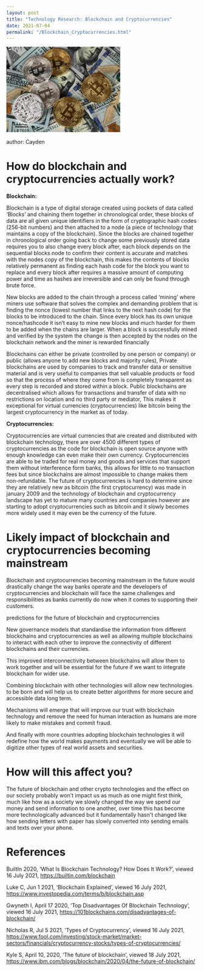 ```yaml
---
layout: post
title: "Technology Research: Blockchain and Cryptocurrencies"
date: 2021-07-04
permalink: "/Blockchain_Cryptocurrencies.html"
---
```



<img src="pic/Cryptocurrency.jpeg" width="300px">

author: Cayden


# How do blockchain and cryptocurrencies actually work?


<b>Blockchain:</b>

Blockchain is a type of digital storage created using pockets of data called ‘Blocks’ and chaining them together in chronological order, these blocks of data are all given unique identifiers in the form of cryptographic hash codes (256-bit numbers) and then attached to a node (a piece of technology that maintains a copy of the blockchain). Since the blocks are chained together in chronological order going back to change some previously stored data requires you to also change every block after, each block depends on the sequential blocks node to confirm their content is accurate and matches with the nodes copy of the blockchain, this makes the contents of blocks relatively permanent as finding each hash code for the block you want to replace and every block after requires a massive amount of computing power and time as hashes are irreversible and can only be found through brute force.



New blocks are added to the chain through a process called ‘mining’ where miners use software that solves the complex and demanding problem that is finding the nonce (lowest number that links to the next hash code) for the blocks to be introduced to the chain. Since every block has its own unique nonce/hashcode it isn’t easy to mine new blocks and much harder for them to be added when the chains are larger. When a block is successfully mined and verified by the system the change is then accepted by the nodes on the blockchain network and the miner is rewarded financially



Blockchains can either be private (controlled by one person or company) or public (allows anyone to add new blocks and majority rules), Private blockchains are used by companies to track and transfer data or sensitive material and is very useful to companies that sell valuable products or food so that the process of where they come from is completely transparent as every step is recorded and stored within a block. Public blockchains are decentralised which allows for transactions and transfer of data with no restrictions on location and no third party or mediator, This makes it exceptional for virtual currencies (cryptocurrencies) like bitcoin being the largest cryptocurrency in the market as of today.

<b>Cryptocurrencies:</b>

Cryptocurrencies are virtual currencies that are created and distributed with blockchain technology, there are over 4500 different types of cryptocurrencies as the code for blockchain is open source anyone with enough knowledge can even make their own currency. Cryptocurrencies are able to be traded for real money and goods and services that support them without interference form banks, this allows for little to no transaction fees but since blockchains are almost impossible to change makes them non-refundable. The future of cryptocurrencies is hard to determine since they are relatively new as bitcoin (the first cryptocurrency) was made in january 2009 and the technology of blockchain and cryptocurrency landscape has yet to mature many countries and companies however are starting to adopt cryptocurrencies such as bitcoin and it slowly becomes more widely used it may even be the currency of the future.

# Likely impact of blockchain and cryptocurrencies becoming mainstream

Blockchain and cryptocurrencies becoming mainstream in the future would drastically change the way banks operate and the developers of cryptocurrencies and blockchain will face the same challenges and responsibilities as banks currently do now when it comes to supporting their customers.

predictions for the future of blockchain and cryptocurrencies

New governance models that standardise the information from different blockchains and cryptocurrencies as well as allowing multiple blockchains to interact with each other to improve the connectivity of different blockchains and their currencies.

This improved interconnectivity between blockchains will allow them to work together and will be essential for the future if we want to integrate blockchain for wider use.

Combining blockchain with other technologies will allow new technologies to be born and will help us to create better algorithms for more secure and accessible data long term.

Mechanisms will emerge that will improve our trust with blockchain technology and remove the need for human interaction as humans are more likely to make mistakes and commit fraud.

And finally with more countries adopting blockchain technologies it will redefine how the world makes payments and eventually we will be able to digitize other types of real world assets and securities.

# How will this affect you?

The future of blockchain and other crypto technologies and the effect on our society probably won't impact us as much as one might first think, much like how as a society we slowly changed the way we spend our money and send information to one another, over time this  has become more technologically advanced but it fundamentally hasn't changed like how sending letters with paper has slowly converted into sending emails and texts over your phone.

# References

BuiltIn 2020, ‘What Is Blockchain Technology? How Does It Work?’, viewed 16 July 2021, https://builtin.com/blockchain 

Luke C, Jun 1 2021, ‘Blockchain Explained’, viewed 16 July 2021,
https://www.investopedia.com/terms/b/blockchain.asp

Gwyneth I, April 17 2020, ‘Top Disadvantages Of Blockchain Technology’, viewed 16 July 2021, https://101blockchains.com/disadvantages-of-blockchain/

Nicholas R, Jul 5 2021, ‘Types of Cryptocurrency’, viewed 16 July 2021, https://www.fool.com/investing/stock-market/market-sectors/financials/cryptocurrency-stocks/types-of-cryptocurrencies/

Kyle S, April 10, 2020, ‘The future of blockchain’, viewed 18 July 2021, https://www.ibm.com/blogs/blockchain/2020/04/the-future-of-blockchain/

